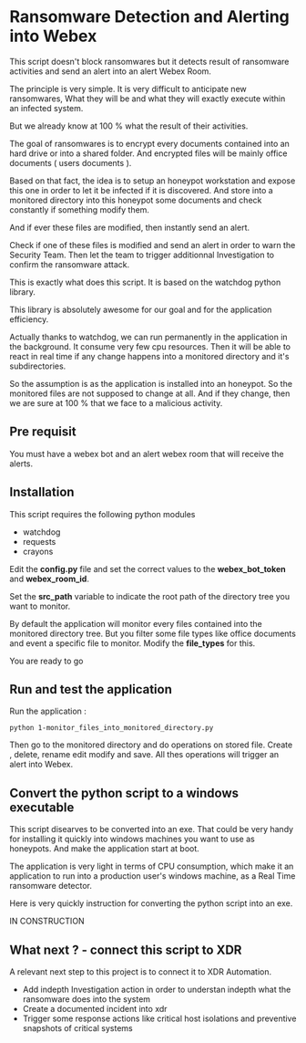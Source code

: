 # Ransomware Detection and Alerting into Webex

This script doesn't block ransomwares but it detects result of ransomware activities and send an alert into an alert Webex Room.

The principle is very simple. It is very difficult to anticipate new ransomwares, What they will be and what they will exactly execute within an infected system.

But we already know at 100 % what the result of their activities.

The goal of ransomwares is to encrypt every documents contained into an hard drive or into a shared folder. 
And encrypted files will be mainly office documents ( users documents ).

Based on that fact, the idea is to setup an honeypot workstation and expose this one in order to let it be infected if it is discovered.  And store into a monitored directory into this honeypot some documents and check constantly if something modify them.

And if ever these files are modified, then instantly send an alert. 

Check if one of these files is modified and send an alert in order to warn the Security Team. Then  let the team to trigger additionnal Investigation to confirm the ransomware attack.

This is exactly what does this script. It is based on the watchdog python library. 

This library is absolutely awesome for our goal and for the application efficiency.

Actually thanks to watchdog, we can run permanently in the application in the background. It consume very few cpu resources. Then it will be able to react in real time if any change happens into a monitored directory and it's subdirectories.

So the assumption is as the application is installed into an honeypot. So the monitored files are not supposed to change at all. And if they change, then we are sure at 100 % that we face to a malicious activity.

## Pre requisit

You must have a webex bot and an alert webex room that will receive the alerts.

## Installation

This script requires the following python modules

- watchdog
- requests
- crayons

Edit the **config.py** file and set the correct values to the **webex_bot_token** and **webex_room_id**.

Set the **src_path** variable to indicate the root path of the directory tree you want to monitor.

By default the application will monitor every files contained into the monitored directory tree. But you filter some file types like office documents and event a specific file to monitor. Modify the **file_types** for this.

You are ready to go

## Run and test the application

Run the application :

    python 1-monitor_files_into_monitored_directory.py
    
Then go to the monitored directory and do operations on stored file.  Create , delete, rename edit modify and save. All thes operations will trigger an alert into Webex.

## Convert the python script to a windows executable

This script disearves to be converted into an exe.  That could be very handy for installing it quickly into windows machines you want to use as honeypots. And make the application start at boot.

The application is very light in terms of CPU consumption, which make it an application to run into a production user's windows machine, as a Real Time ransomware detector.

Here is very quickly instruction for converting the python script into an exe.

IN CONSTRUCTION

## What next ? - connect this script to XDR

A relevant next step to this project is to connect it to XDR Automation.

- Add indepth Investigation action in order to understan indepth what the ransomware does into the system
- Create a documented incident into xdr
- Trigger some response actions like critical host isolations and preventive snapshots of critical systems
